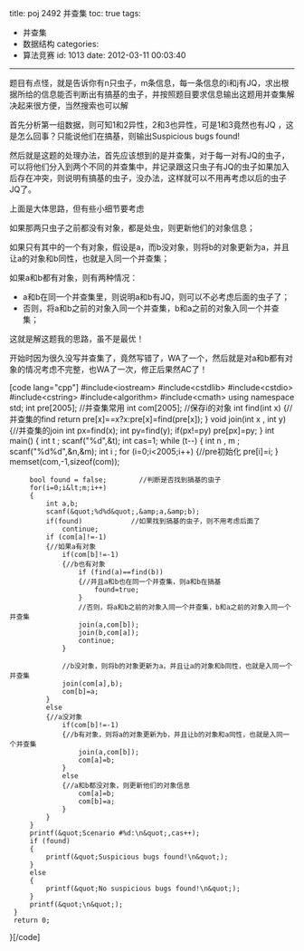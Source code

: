 title: poj 2492 并查集
toc: true
tags:
  - 并查集
  - 数据结构
categories:
  - 算法竞赛
id: 1013
date: 2012-03-11 00:03:40
---

题目有点怪，就是告诉你有n只虫子，m条信息，每一条信息的i和j有JQ，求出根据所给的信息能否判断出有搞基的虫子，并按照题目要求信息输出这题用并查集解决起来很方便，当然搜索也可以解

首先分析第一组数据，则可知1和2异性，2和3也异性，可是1和3竟然也有JQ ，这是怎么回事？只能说他们在搞基，则输出Suspicious bugs found!

然后就是这题的处理办法，首先应该想到的是并查集，对于每一对有JQ的虫子，可以将他们分入到两个不同的并查集中，并记录跟这只虫子有JQ的虫子如果加入后存在冲突，则说明有搞基的虫子，没办法，这样就可以不用再考虑以后的虫子JQ了。

上面是大体思路，但有些小细节要考虑

如果那两只虫子之前都没有对象，都是处虫，则更新他们的对象信息；

如果只有其中的一个有对象，假设是a，而b没对象，则将b的对象更新为a，并且让a的对象和b同性，也就是入同一个并查集；

如果a和b都有对象，则有两种情况：

*   a和b在同一个并查集里，则说明a和b有JQ，则可以不必考虑后面的虫子了；
*   否则，将a和b之前的对象入同一个并查集，b和a之前的对象入同一个并查集；

这就是解这题我的思路，虽不是最优！

开始时因为很久没写并查集了，竟然写错了，WA了一个，然后就是对a和b都有对象的情况考虑不完整，也WA了一次，修正后果然AC了！

[code lang="cpp"]
#include&lt;iostream&gt;
 #include&lt;cstdlib&gt;
 #include&lt;cstdio&gt;
 #include&lt;cstring&gt;
 #include&lt;algorithm&gt;
 #include&lt;cmath&gt;
 using namespace std;
 int pre[2005];    //并查集常用
 int com[2005];    //保存i的对象
 int find(int x)
 {//并查集的find
     return pre[x]==x?x:pre[x]=find(pre[x]);
 }
 void join(int x , int y)
 {//并查集的join
     int px=find(x);
     int py=find(y);
     if(px!=py)
         pre[px]=py;
 }
 int main()
 {
     int t ;
     scanf(&quot;%d&quot;,&amp;t);
     int cas=1;
     while (t--)
     {
         int n , m ;
         scanf(&quot;%d%d&quot;,&amp;n,&amp;m);
         int i ;
         for (i=0;i&lt;2005;i++)
         {//pre初始化
             pre[i]=i;
         }
         memset(com,-1,sizeof(com));

         bool found = false;        //判断是否找到搞基的虫子
         for(i=0;i&lt;m;i++)
         {
             int a,b;
             scanf(&quot;%d%d&quot;,&amp;a,&amp;b);
             if(found)            //如果找到搞基的虫子，则不用考虑后面了
                 continue;
             if (com[a]!=-1)
             {//如果a有对象
                 if(com[b]!=-1)
                 {//b也有对象
                     if (find(a)==find(b))
                     {//并且a和b也在同一个并查集，则a和b在搞基
                         found=true;
                     }
                     //否则，将a和b之前的对象入同一个并查集，b和a之前的对象入同一个并查集
                     join(a,com[b]);
                     join(b,com[a]);
                     continue;
                 }

                 //b没对象，则将b的对象更新为a，并且让a的对象和b同性，也就是入同一个并查集
                 join(com[a],b);
                 com[b]=a;
             } 
             else
             {//a没对象
                 if(com[b]!=-1)
                 {//b有对象，则将a的对象更新为b，并且让b的对象和a同性，也就是入同一个并查集
                     join(a,com[b]);
                     com[a]=b;
                 }
                 else
                 {//a和b都没对象，则更新他们的对象信息
                     com[a]=b;
                     com[b]=a;
                 }
             }
         }
         printf(&quot;Scenario #%d:\n&quot;,cas++);
         if (found)
         {
             printf(&quot;Suspicious bugs found!\n&quot;);
         } 
         else
         {
             printf(&quot;No suspicious bugs found!\n&quot;);
         }
         printf(&quot;\n&quot;);
     }
     return 0;
 }[/code]